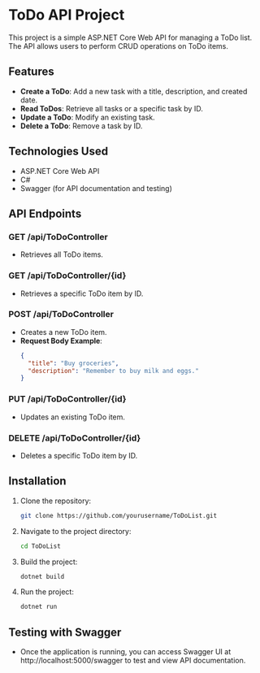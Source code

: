 # ToDo API Project

This project is a simple ASP.NET Core Web API for managing a ToDo list. The API allows users to perform CRUD operations on ToDo items. 

## Features

- **Create a ToDo**: Add a new task with a title, description, and created date.
- **Read ToDos**: Retrieve all tasks or a specific task by ID.
- **Update a ToDo**: Modify an existing task.
- **Delete a ToDo**: Remove a task by ID.

## Technologies Used

- ASP.NET Core Web API
- C#
- Swagger (for API documentation and testing)

## API Endpoints

### GET /api/ToDoController
- Retrieves all ToDo items.

### GET /api/ToDoController/{id}
- Retrieves a specific ToDo item by ID.

### POST /api/ToDoController
- Creates a new ToDo item.
- **Request Body Example**:
    ```json
    {
      "title": "Buy groceries",
      "description": "Remember to buy milk and eggs."
    }
    ```

### PUT /api/ToDoController/{id}
- Updates an existing ToDo item.

### DELETE /api/ToDoController/{id}
- Deletes a specific ToDo item by ID.

## Installation

1. Clone the repository:
   ```bash
   git clone https://github.com/yourusername/ToDoList.git
   ```
2. Navigate to the project directory:
    ```bash
    cd ToDoList
    ```
3. Build the project:
    ```bash
    dotnet build
    ```
4. Run the project:
   ```bash
   dotnet run
   ```
## Testing with Swagger
- Once the application is running, you can access Swagger UI at http://localhost:5000/swagger to test and view API documentation.


